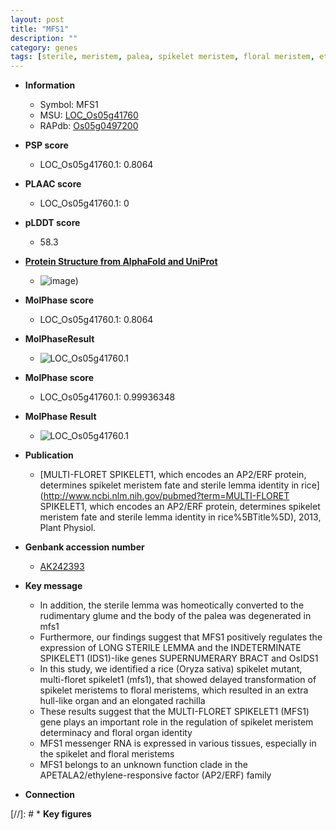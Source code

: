 ```yaml
---
layout: post
title: "MFS1"
description: ""
category: genes
tags: [sterile, meristem, palea, spikelet meristem, floral meristem, ethylene, floral, spikelet, lemma]
---
```


* **Information**  
    + Symbol: MFS1  
    + MSU: [LOC_Os05g41760](http://rice.plantbiology.msu.edu/cgi-bin/ORF_infopage.cgi?orf=LOC_Os05g41760)  
    + RAPdb: [Os05g0497200](http://rapdb.dna.affrc.go.jp/viewer/gbrowse_details/irgsp1?name=Os05g0497200)  

* **PSP score**  
    + LOC_Os05g41760.1: 0.8064 

* **PLAAC score**  
    + LOC_Os05g41760.1: 0 

* **pLDDT score**
    + 58.3

* **[Protein Structure from AlphaFold and UniProt](https://www.uniprot.org/uniprotkb/Q75K84/entry#structure)**
    + ![image](https://ricepsp.github.io/images/Q7/AF-Q75K84-F1.png))

* **MolPhase score**
    + LOC_Os05g41760.1: 0.8064

* **MolPhaseResult**
    + ![LOC_Os05g41760.1](https://ricepsp.github.io/pictures/LOC_Os05g/LOC_Os05g41760.1.png)

* **MolPhase score**
    + LOC_Os05g41760.1: 0.99936348

* **MolPhase Result**
    + ![LOC_Os05g41760.1](https://304243504.github.io/Pictures/LOC_Os05g/LOC_Os05g41760.1.png)

* **Publication**  
    + [MULTI-FLORET SPIKELET1, which encodes an AP2/ERF protein, determines spikelet meristem fate and sterile lemma identity in rice](http://www.ncbi.nlm.nih.gov/pubmed?term=MULTI-FLORET SPIKELET1, which encodes an AP2/ERF protein, determines spikelet meristem fate and sterile lemma identity in rice%5BTitle%5D), 2013, Plant Physiol.

* **Genbank accession number**  
    + [AK242393](http://www.ncbi.nlm.nih.gov/nuccore/AK242393)

* **Key message**  
    + In addition, the sterile lemma was homeotically converted to the rudimentary glume and the body of the palea was degenerated in mfs1
    + Furthermore, our findings suggest that MFS1 positively regulates the expression of LONG STERILE LEMMA and the INDETERMINATE SPIKELET1 (IDS1)-like genes SUPERNUMERARY BRACT and OsIDS1
    + In this study, we identified a rice (Oryza sativa) spikelet mutant, multi-floret spikelet1 (mfs1), that showed delayed transformation of spikelet meristems to floral meristems, which resulted in an extra hull-like organ and an elongated rachilla
    + These results suggest that the MULTI-FLORET SPIKELET1 (MFS1) gene plays an important role in the regulation of spikelet meristem determinacy and floral organ identity
    + MFS1 messenger RNA is expressed in various tissues, especially in the spikelet and floral meristems
    + MFS1 belongs to an unknown function clade in the APETALA2/ethylene-responsive factor (AP2/ERF) family

* **Connection**  

[//]: # * **Key figures**  



